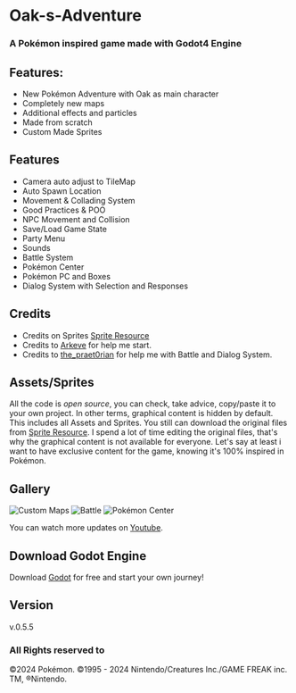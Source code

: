 # Oak-s-Adventure

### A Pokémon inspired game made with Godot4 Engine

## Features:

- New Pokémon Adventure with Oak as main character
- Completely new maps
- Additional effects and particles
- Made from scratch
- Custom Made Sprites

## Features

- Camera auto adjust to TileMap
- Auto Spawn Location
- Movement & Collading System
- Good Practices & POO
- NPC Movement and Collision
- Save/Load Game State
- Party Menu
- Sounds
- Battle System
- Pokémon Center
- Pokémon PC and Boxes
- Dialog System with Selection and Responses

## Credits

- Credits on Sprites [Sprite Resource](https://www.spriters-resource.com/)
- Credits to [Arkeve](https://www.youtube.com/@Arkeve) for help me start.
- Credits to [the_praet0rian](https://www.youtube.com/@the_praet0rian) for help me with Battle and Dialog System.

## Assets/Sprites

All the code is *open source*, you can check, take advice, copy/paste it to your own project.
In other terms, graphical content is hidden by default. This includes all Assets and Sprites.
You still can download the original files from [Sprite Resource](https://www.spriters-resource.com/).
I spend a lot of time editing the original files, that's why the graphical content is not available for everyone.
Let's say at least i want to have exclusive content for the game, knowing it's 100% inspired in Pokémon.

## Gallery

![Custom Maps](https://i.ibb.co/vqCfCFj/galery1.png "Custom Maps")
![Battle](https://i.ibb.co/cQCjZKB/galery2.png "Pokémon Battle")
![Pokémon Center](https://i.ibb.co/vLxQn1m/galery3.png "Pokémon Boxes")

You can watch more updates on [Youtube](https://www.youtube.com/@AllisonCode).

## Download Godot Engine
Download [Godot](https://godotengine.org/) for free and start your own journey!

## Version
v.0.5.5

### All Rights reserved to
&copy;2024 Pokémon. ©1995 - 2024 Nintendo/Creatures Inc./GAME FREAK inc. TM, ®Nintendo.
